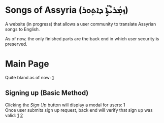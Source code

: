 # Songs of Assyria (ܙܡܲܪܝܵܬܹ̈ܐ ܕܐܬܼܘܪ)
A website (in progress) that allows a user community to translate Assyrian songs to English.

As of now, the only finished parts are the back end in which user security is preserved.

# Main Page

Quite bland as of now: [1](https://i.imgur.com/DDgLTzc.png)

## Signing up (Basic Method)

Clicking the *Sign Up* button will display a modal for users: [1](https://i.imgur.com/4BtOB27.png)    
Once user submits sign up request, back end will verify that sign up was valid: [1](https://i.imgur.com/vkWi7J7.png) [2](https://i.imgur.com/EJyPoXp.png)
